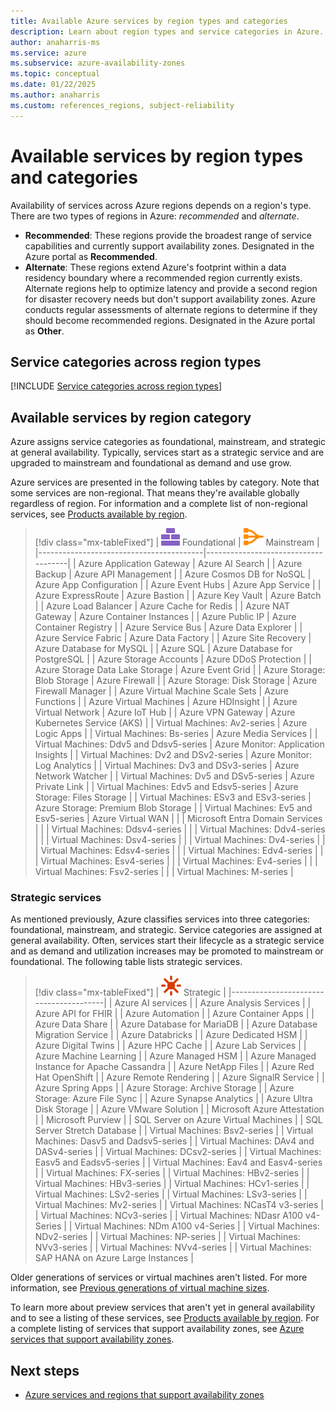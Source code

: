 ```yaml
---
title: Available Azure services by region types and categories 
description: Learn about region types and service categories in Azure.
author: anaharris-ms
ms.service: azure
ms.subservice: azure-availability-zones
ms.topic: conceptual
ms.date: 01/22/2025
ms.author: anaharris
ms.custom: references_regions, subject-reliability
---
```


# Available services by region types and categories 

Availability of services across Azure regions depends on a region's type. There are two types of regions in Azure: *recommended* and *alternate*.

- **Recommended**: These regions provide the broadest range of service capabilities and currently support availability zones. Designated in the Azure portal as **Recommended**.
- **Alternate**: These regions extend Azure's footprint within a data residency boundary where a recommended region currently exists. Alternate regions help to optimize latency and provide a second region for disaster recovery needs but don't support availability zones. Azure conducts regular assessments of alternate regions to determine if they should become recommended regions. Designated in the Azure portal as **Other**.

## Service categories across region types
 
[!INCLUDE [Service categories across region types](../../includes/service-categories/service-category-definitions.md)]

## Available services by region category

Azure assigns service categories as foundational, mainstream, and strategic at general availability. Typically, services start as a strategic service and are upgraded to mainstream and foundational as demand and use grow.

Azure services are presented in the following tables by category. Note that some services are non-regional. That means they're available globally regardless of region. For information and a complete list of non-regional services, see [Products available by region](https://azure.microsoft.com/global-infrastructure/services/).

> [!div class="mx-tableFixed"]
> | ![An icon that signifies this service is foundational.](media/icon-foundational.svg) Foundational                           | ![An icon that signifies this service is mainstream.](media/icon-mainstream.svg) Mainstream                                  |
> |-----------------------------------------|-------------------------------------|
> | Azure Application Gateway               | Azure AI Search                     |
> | Azure Backup                            | Azure API Management                |
> | Azure Cosmos DB for NoSQL               | Azure App Configuration             |
> | Azure Event Hubs                        | Azure App Service                   |
> | Azure ExpressRoute                      | Azure Bastion                       |
> | Azure Key Vault                         | Azure Batch                         |
> | Azure Load Balancer                     | Azure Cache for Redis               |
> | Azure NAT Gateway                       | Azure Container Instances           |
> | Azure Public IP                         | Azure Container Registry            |
> | Azure Service Bus                       | Azure Data Explorer                 |
> | Azure Service Fabric                    | Azure Data Factory                  |
> | Azure Site Recovery                     | Azure Database for MySQL            |
> | Azure SQL                               | Azure Database for PostgreSQL       |
> | Azure Storage Accounts                  | Azure DDoS Protection               |
> | Azure Storage Data Lake Storage         | Azure Event Grid                    |
> | Azure Storage: Blob Storage             | Azure Firewall                      |
> | Azure Storage: Disk Storage             | Azure Firewall Manager              |
> | Azure Virtual Machine Scale Sets        | Azure Functions                     |
> | Azure Virtual Machines                  | Azure HDInsight                     |
> | Azure Virtual Network                   | Azure IoT Hub                       |
> | Azure VPN Gateway                       | Azure Kubernetes Service (AKS)      |
> | Virtual Machines: Av2-series            | Azure Logic Apps                    |
> | Virtual Machines: Bs-series             | Azure Media Services                |
> | Virtual Machines: Ddv5 and Ddsv5-series | Azure Monitor: Application Insights |
> | Virtual Machines: Dv2 and DSv2-series   | Azure Monitor: Log Analytics        |
> | Virtual Machines: Dv3 and DSv3-series   | Azure Network Watcher               | 
> | Virtual Machines: Dv5 and DSv5-series   | Azure Private Link                  |
> | Virtual Machines: Edv5 and Edsv5-series | Azure Storage: Files Storage        |
> | Virtual Machines: ESv3 and ESv3-series  | Azure Storage: Premium Blob Storage |
> | Virtual Machines: Ev5 and Esv5-series   | Azure Virtual WAN                   |
> |                                         | Microsoft Entra Domain Services     |
> |                                         | Virtual Machines: Ddsv4-series      |
> |                                         | Virtual Machines: Ddv4-series       |
> |                                         | Virtual Machines: Dsv4-series       |
> |                                         | Virtual Machines: Dv4-series        |
> |                                         | Virtual Machines: Edsv4-series      |
> |                                         | Virtual Machines: Edv4-series       |
> |                                         | Virtual Machines: Esv4-series       |
> |                                         | Virtual Machines: Ev4-series        |
> |                                         | Virtual Machines: Fsv2-series       |
> |                                         | Virtual Machines: M-series          |

### Strategic services
As mentioned previously, Azure classifies services into three categories: foundational, mainstream, and strategic. Service categories are assigned at general availability. Often, services start their lifecycle as a strategic service and as demand and utilization increases may be promoted to mainstream or foundational. The following table lists strategic services. 

> [!div class="mx-tableFixed"]
> | ![An icon that signifies this service is strategic.](media/icon-strategic.svg) Strategic       |
> |----------------------------------------|
> | Azure AI services                                    |
> | Azure Analysis Services                              |
> | Azure API for FHIR                                   |
> | Azure Automation                                     |
> | Azure Container Apps                                 |
> | Azure Data Share                                     |
> | Azure Database for MariaDB                           |
> | Azure Database Migration Service                     |
> | Azure Databricks                                     |
> | Azure Dedicated HSM                                  |
> | Azure Digital Twins                                  |
> | Azure HPC Cache                                      |
> | Azure Lab Services                                   |
> | Azure Machine Learning                               |
> | Azure Managed HSM                                    |
> | Azure Managed Instance for Apache Cassandra          |
> | Azure NetApp Files                                   |
> | Azure Red Hat OpenShift                              |
> | Azure Remote Rendering                               |
> | Azure SignalR Service                                |
> | Azure Spring Apps                                    |
> | Azure Storage: Archive Storage                       |
> | Azure Storage: Azure File Sync                       |
> | Azure Synapse Analytics                              |
> | Azure Ultra Disk Storage                             |
> | Azure VMware Solution                                |
> | Microsoft Azure Attestation                          |
> | Microsoft Purview                                    |
> | SQL Server on Azure Virtual Machines                 |
> | SQL Server Stretch Database                          |
> | Virtual Machines: Bsv2-series                        |
> | Virtual Machines: Dasv5 and Dadsv5-series            |
> | Virtual Machines: DAv4 and DASv4-series              |
> | Virtual Machines: DCsv2-series                       |
> | Virtual Machines: Easv5 and Eadsv5-series            |
> | Virtual Machines: Eav4 and Easv4-series              |
> | Virtual Machines: FX-series                          |
> | Virtual Machines: HBv2-series                        |
> | Virtual Machines: HBv3-series                        |
> | Virtual Machines: HCv1-series                        |
> | Virtual Machines: LSv2-series                        |
> | Virtual Machines: LSv3-series                        |
> | Virtual Machines: Mv2-series                         |
> | Virtual Machines: NCasT4 v3-series                   |
> | Virtual Machines: NCv3-series                        |
> | Virtual Machines: NDasr A100 v4-Series               |
> | Virtual Machines: NDm A100 v4-Series                 |
> | Virtual Machines: NDv2-series                        |
> | Virtual Machines: NP-series                          |
> | Virtual Machines: NVv3-series                        |
> | Virtual Machines: NVv4-series                        |
> | Virtual Machines: SAP HANA on Azure Large Instances  |

Older generations of services or virtual machines aren't listed. For more information, see [Previous generations of virtual machine sizes](/azure/virtual-machines/sizes-previous-gen).

To learn more about preview services that aren't yet in general availability and to see a listing of these services, see [Products available by region](https://azure.microsoft.com/global-infrastructure/services/). For a complete listing of services that support availability zones, see [Azure services that support availability zones](availability-zones-service-support.md).

## Next steps

- [Azure services and regions that support availability zones](availability-zones-service-support.md)
